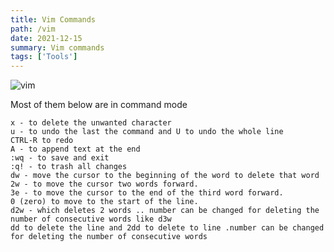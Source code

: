 ```yaml
---
title: Vim Commands
path: /vim
date: 2021-12-15
summary: Vim commands
tags: ['Tools']
---
```


![vim](https://upload.wikimedia.org/wikipedia/commons/thumb/9/9f/Vimlogo.svg/256px-Vimlogo.svg.png)

Most of them below are in command mode
```
x - to delete the unwanted character
u - to undo the last the command and U to undo the whole line
CTRL-R to redo
A - to append text at the end
:wq - to save and exit
:q! - to trash all changes
dw - move the cursor to the beginning of the word to delete that word
2w - to move the cursor two words forward.
3e - to move the cursor to the end of the third word forward.
0 (zero) to move to the start of the line.
d2w - which deletes 2 words .. number can be changed for deleting the number of consecutive words like d3w
dd to delete the line and 2dd to delete to line .number can be changed for deleting the number of consecutive words
```

